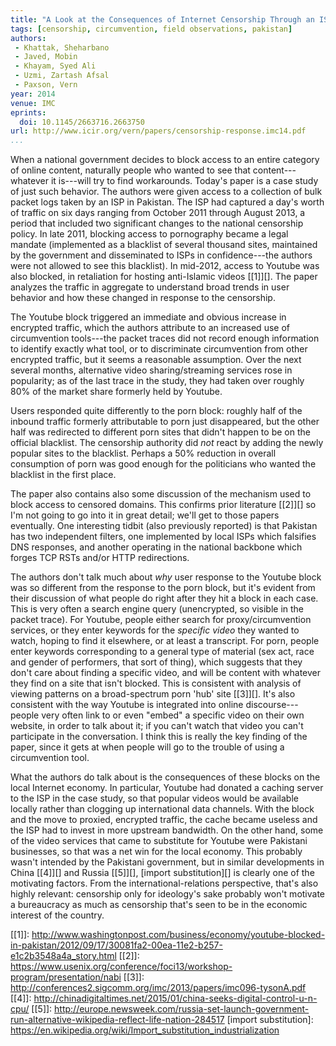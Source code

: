 ```yaml
---
title: "A Look at the Consequences of Internet Censorship Through an ISP Lens"
tags: [censorship, circumvention, field observations, pakistan]
authors:
 - Khattak, Sheharbano
 - Javed, Mobin
 - Khayam, Syed Ali
 - Uzmi, Zartash Afsal
 - Paxson, Vern
year: 2014
venue: IMC
eprints:
  doi: 10.1145/2663716.2663750
url: http://www.icir.org/vern/papers/censorship-response.imc14.pdf
...
```


When a national government decides to block access to an entire
category of online content, naturally people who wanted to see that
content---whatever it is---will try to find workarounds.  Today's
paper is a case study of just such behavior.  The authors were given
access to a collection of bulk packet logs taken by an ISP in
Pakistan.  The ISP had captured a day's worth of traffic on six days
ranging from October 2011 through August 2013, a period that included
two significant changes to the national censorship policy.  In late
2011, blocking access to pornography became a legal mandate
(implemented as a blacklist of several thousand sites, maintained by
the government and disseminated to ISPs in confidence---the authors
were not allowed to see this blacklist).  In mid-2012, access to
Youtube was also blocked, in retaliation for hosting anti-Islamic
videos [[1]][].  The paper analyzes the traffic in aggregate to
understand broad trends in user behavior and how these changed in
response to the censorship.

The Youtube block triggered an immediate and obvious increase in
encrypted traffic, which the authors attribute to an increased use of
circumvention tools---the packet traces did not record enough
information to identify exactly what tool, or to discriminate
circumvention from other encrypted traffic, but it seems a reasonable
assumption.  Over the next several months, alternative video
sharing/streaming services rose in popularity; as of the last trace in
the study, they had taken over roughly 80% of the market share
formerly held by Youtube.

Users responded quite differently to the porn block: roughly half of
the inbound traffic formerly attributable to porn just disappeared,
but the other half was redirected to different porn sites that didn't
happen to be on the official blacklist. The censorship authority did
_not_ react by adding the newly popular sites to the blacklist.
Perhaps a 50% reduction in overall consumption of porn was good enough
for the politicians who wanted the blacklist in the first place.

The paper also contains also some discussion of the mechanism used to
block access to censored domains.  This confirms prior literature
[[2]][] so I'm not going to go into it in great detail; we'll get to
those papers eventually.  One interesting tidbit (also previously
reported) is that Pakistan has two independent filters, one
implemented by local ISPs which falsifies DNS responses, and another
operating in the national backbone which forges TCP RSTs and/or HTTP
redirections.

The authors don't talk much about *why* user response to the Youtube
block was so different from the response to the porn block, but it's
evident from their discussion of what people do right after they hit a
block in each case.  This is very often a search engine query
(unencrypted, so visible in the packet trace).  For Youtube, people
either search for proxy/circumvention services, or they enter keywords
for the _specific video_ they wanted to watch, hoping to find it
elsewhere, or at least a transcript.  For porn, people enter keywords
corresponding to a general type of material (sex act, race and gender
of performers, that sort of thing), which suggests that they don't
care about finding a specific video, and will be content with whatever
they find on a site that isn't blocked.  This is consistent with
analysis of viewing patterns on a broad-spectrum porn 'hub' site
[[3]][].  It's also consistent with the way Youtube is integrated into
online discourse---people very often link to or even "embed" a
specific video on their own website, in order to talk about it; if you
can't watch that video you can't participate in the conversation.  I
think this is really the key finding of the paper, since it gets at
when people will go to the trouble of using a circumvention tool.

What the authors do talk about is the consequences of these blocks on
the local Internet economy.  In particular, Youtube had donated a
caching server to the ISP in the case study, so that popular videos
would be available locally rather than clogging up international data
channels.  With the block and the move to proxied, encrypted traffic,
the cache became useless and the ISP had to invest in more upstream
bandwidth.  On the other hand, some of the video services that came to
substitute for Youtube were Pakistani businesses, so that was a net
win for the local economy.  This probably wasn't intended by the
Pakistani government, but in similar developments in China [[4]][] and
Russia [[5]][], [import substitution][] is clearly one of the
motivating factors.  From the international-relations perspective,
that's also highly relevant: censorship only for ideology's sake
probably won't motivate a bureaucracy as much as censorship that's
seen to be in the economic interest of the country.

[[1]]: http://www.washingtonpost.com/business/economy/youtube-blocked-in-pakistan/2012/09/17/30081fa2-00ea-11e2-b257-e1c2b3548a4a_story.html
[[2]]: https://www.usenix.org/conference/foci13/workshop-program/presentation/nabi
[[3]]: http://conferences2.sigcomm.org/imc/2013/papers/imc096-tysonA.pdf
[[4]]: http://chinadigitaltimes.net/2015/01/china-seeks-digital-control-u-n-cpu/
[[5]]: http://europe.newsweek.com/russia-set-launch-government-run-alternative-wikipedia-reflect-life-nation-284517
[import substitution]: https://en.wikipedia.org/wiki/Import_substitution_industrialization
